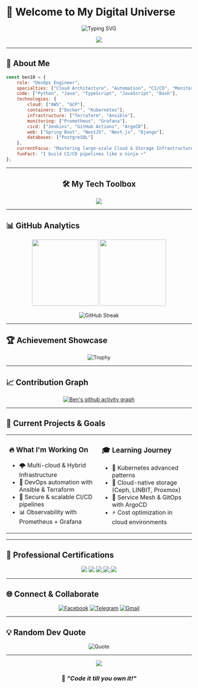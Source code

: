 # 🚀 Welcome to My Digital Universe

<div align="center">
  
  ![Typing SVG](https://readme-typing-svg.demolab.com?font=Orbitron&size=35&duration=3000&pause=1000&color=00D4FF&center=true&vCenter=true&width=700&height=100&lines=Hi+%F0%9F%91%8B%2C+I'm+Ben+10;DevOps+Engineer+%F0%9F%9A%80;Cloud+Enthusiast+☁️;Automation+Addict+%F0%9F%94%A5;Always+Learning+New+Technologies+%F0%9F%92%BB)

</div>

<div align="center">
  <img src="https://capsule-render.vercel.app/api?type=waving&color=gradient&customColorList=6,11,20&height=180&section=header&text=DevOps%20Engineer%20%7C%20Cloud%20Architect&fontSize=42&fontColor=fff&animation=twinkling&fontAlignY=32"/>
</div>

---

## 🌌 About Me

```javascript
const ben10 = {
    role: "DevOps Engineer",
    specialties: ["Cloud Architecture", "Automation", "CI/CD", "Monitoring", "Infrastructure as Code"],
    code: ["Python", "Java", "TypeScript", "JavaScript", "Bash"],
    technologies: {
        cloud: ["AWS", "GCP"],
        containers: ["Docker", "Kubernetes"],
        infrastructure: ["Terraform", "Ansible"],
        monitoring: ["Prometheus", "Grafana"],
        cicd: ["Jenkins", "GitHub Actions", "ArgoCD"],
        web: ["Spring Boot", "NestJS", "Next.js", "Django"],
        databases: ["PostgreSQL"]
    },
    currentFocus: "Mastering large-scale Cloud & Storage Infrastructure",
    funFact: "I build CI/CD pipelines like a ninja ⚡"
};
```

---

<div align="center">
  
## 🛠️ My Tech Toolbox
  
<img src="https://skillicons.dev/icons?i=aws,gcp,docker,kubernetes,jenkins,terraform,ansible,prometheus,grafana,python,java,ts,react,nextjs,postgres,django,linux,git,vim&perline=12" />

</div>

---

## 📊 GitHub Analytics

<div align="center">
  
<img height="180em" src="https://github-readme-stats-git-masterrstaa-rickstaa.vercel.app/api?username=jessiebrownleo&show_icons=true&theme=algolia&include_all_commits=true&count_private=true&hide_border=true"/>
<img height="180em" src="https://github-readme-stats-git-masterrstaa-rickstaa.vercel.app/api/top-langs/?username=jessiebrownleo&layout=compact&langs_count=8&theme=algolia&hide_border=true"/>

</div>

<div align="center">
  
![GitHub Streak](https://streak-stats.demolab.com/?user=jessiebrownleo&theme=algolia&hide_border=true)

</div>

---

## 🏆 Achievement Showcase

<div align="center">
  
![Trophy](https://github-profile-trophy.vercel.app/?username=jessiebrownleo&theme=algolia&no-frame=true&no-bg=false&margin-w=4&row=2)

</div>

---

## 📈 Contribution Graph

<div align="center">
  
[![Ben's github activity graph](https://github-readme-activity-graph.vercel.app/graph?username=jessiebrownleo&theme=react-dark&hide_border=true)](https://github.com/ashutosh00710/github-readme-activity-graph)

</div>

---

## 🎯 Current Projects & Goals

<table>
<tr>
<td width="50%">

### 🔥 What I'm Working On
- 🌩️ Multi-cloud & Hybrid Infrastructure  
- 🤖 DevOps automation with Ansible & Terraform  
- 🔐 Secure & scalable CI/CD pipelines  
- 📊 Observability with Prometheus + Grafana  

</td>
<td width="50%">

### 🎓 Learning Journey
- 🚀 Kubernetes advanced patterns  
- 🧠 Cloud-native storage (Ceph, LINBIT, Proxmox)  
- 🔧 Service Mesh & GitOps with ArgoCD  
- ⚡ Cost optimization in cloud environments  

</td>
</tr>
</table>

---

## 🏅 Professional Certifications

<div align="center">

<!-- AWS -->
<img src="https://img.shields.io/badge/AWS-Cloud_Practitioner-232F3E?style=for-the-badge&logo=amazonaws&logoColor=white" />

<!-- Linux Foundation General -->
<img src="https://img.shields.io/badge/Linux-Foundation-0078D6?style=for-the-badge&logo=linux&logoColor=white" />

<!-- LFS151 -->
<a href="https://ti-user-certificates.s3.amazonaws.com/e0df7fbf-a057-42af-8a1f-590912be5460/6b6a8bdc-aed1-4a4a-8968-5a24065e0506-on-soben-fzg11py7lr-certificate.pdf" target="_blank">
  <img src="https://img.shields.io/badge/Linux_Foundation-Intro_to_Cloud_Infrastructure_(LFS151)-1E90FF?style=for-the-badge&logo=cloud&logoColor=white" />
</a>

<!-- LFS158 -->
<a href="https://ti-user-certificates.s3.amazonaws.com/e0df7fbf-a057-42af-8a1f-590912be5460/6b6a8bdc-aed1-4a4a-8968-5a24065e0506-on-soben-e85d7841-9b09-4d8a-9682-f294e46f1ee2-certificate.pdf" target="_blank">
  <img src="https://img.shields.io/badge/Linux_Foundation-Intro_to_Kubernetes_(LFS158)-326CE5?style=for-the-badge&logo=kubernetes&logoColor=white" />
</a>

<!-- LFS162 -->
<a href="https://ti-user-certificates.s3.amazonaws.com/e0df7fbf-a057-42af-8a1f-590912be5460/6b6a8bdc-aed1-4a4a-8968-5a24065e0506-on-soben-1f51398e-fa9f-4cae-85a1-2f36dc3574ad-certificate.pdf" target="_blank">
  <img src="https://img.shields.io/badge/Linux_Foundation-Intro_to_DevOps_&_SRE_(LFS162)-2E8B57?style=for-the-badge&logo=googlecloud&logoColor=white" />
</a>

</div>

---

## 🌐 Connect & Collaborate

<div align="center">

[![Facebook](https://img.shields.io/badge/Facebook-1877F2?style=for-the-badge&logo=facebook&logoColor=white)](https://facebook.com/on.soben.devops)
[![Telegram](https://img.shields.io/badge/Telegram-26A5E4?style=for-the-badge&logo=telegram&logoColor=white)](https://t.me/onsoben)
[![Gmail](https://img.shields.io/badge/Gmail-EA4335?style=for-the-badge&logo=gmail&logoColor=white)](mailto:onsoben.dev@gmail.com)

</div>

---

## 💡 Random Dev Quote

<div align="center">

![Quote](https://quotes-github-readme.vercel.app/api?type=horizontal&theme=algolia)

</div>

---

<div align="center">
  
<img src="https://capsule-render.vercel.app/api?type=waving&color=gradient&customColorList=6,11,20&height=100&section=footer&fontSize=42&fontColor=fff&animation=twinkling"/>

### 🚀 *"Code it till you own it!"*

</div>
